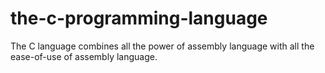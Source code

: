 # the-c-programming-language
The C language combines all the power of assembly language with all the ease-of-use of assembly language.
